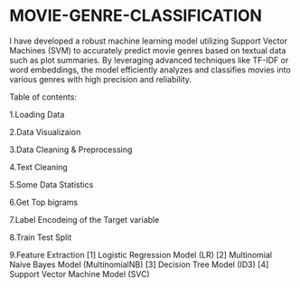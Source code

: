 # MOVIE-GENRE-CLASSIFICATION
I have developed a robust machine learning model utilizing Support Vector Machines (SVM) to accurately predict movie genres based on textual data such as plot summaries. By leveraging advanced techniques like TF-IDF or word embeddings, the model efficiently analyzes and classifies movies into various genres with high precision and reliability.



Table of contents:

1.Loading Data

2.Data Visualizaion

3.Data Cleaning & Preprocessing

4.Text Cleaning

5.Some Data Statistics

6.Get Top bigrams

7.Label Encodeing of the Target variable

8.Train Test Split

9.Feature Extraction
[1] Logistic Regression Model (LR)
[2] Multinomial Naive Bayes Model (MultinomialNB)
[3] Decision Tree Model (ID3)
[4] Support Vector Machine Model (SVC)
